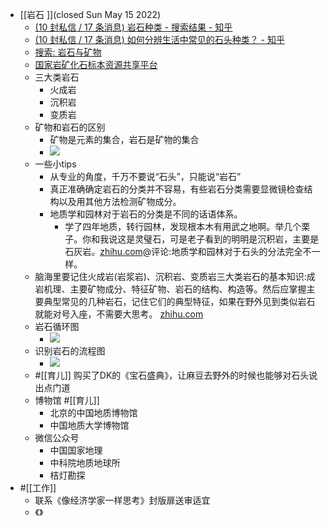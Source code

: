 - [[岩石 ]](closed Sun May 15 2022)
    - [(10 封私信 / 17 条消息) 岩石种类 - 搜索结果 - 知乎](https://www.zhihu.com/search?type=content&q=%E5%B2%A9%E7%9F%B3%E7%A7%8D%E7%B1%BB)
    - [(10 封私信 / 17 条消息) 如何分辨生活中常见的石头种类？ - 知乎](https://www.zhihu.com/question/27199854)
    - [搜索: 岩石与矿物](https://www.douban.com/search?q=%E5%B2%A9%E7%9F%B3%E4%B8%8E%E7%9F%BF%E7%89%A9)
    - [国家岩矿化石标本资源共享平台](http://www.nimrf.net.cn/ept/list)
    - 三大类岩石
        - 火成岩
        - 沉积岩
        - 变质岩
    - 矿物和岩石的区别
        - 矿物是元素的集合，岩石是矿物的集合
        - ![](https://firebasestorage.googleapis.com/v0/b/firescript-577a2.appspot.com/o/imgs%2Fapp%2Fxinyiheng%2F-IWl5r_2Yr.png?alt=media&token=90d57e72-1ce3-4f1b-9881-531bc02ca5ad)
    - 一些小tips
        - 从专业的角度，千万不要说“石头”，只能说“岩石”
        - 真正准确确定岩石的分类并不容易，有些岩石分类需要显微镜检查结构以及用其他方法检测矿物成分。
        - 地质学和园林对于岩石的分类是不同的话语体系。
            - 学了四年地质，转行园林，发现根本木有用武之地啊。举几个栗子。你和我说这是灵璧石，可是老子看到的明明是沉积岩，主要是石灰岩。[zhihu.com](https://www.zhihu.com/question/27199854)@评论:地质学和园林对于石头的分法完全不一样。
    -  脑海里要记住火成岩(岩浆岩)、沉积岩、变质岩三大类岩石的基本知识:成岩机理、主要矿物成分、特征矿物、岩石的结构、构造等。然后应掌握主要典型常见的几种岩石，记住它们的典型特征，如果在野外见到类似岩石就能对号入座，不需要大思考。 [zhihu.com](https://www.zhihu.com/question/27199854)
    - 岩石循环图
        - ![](https://firebasestorage.googleapis.com/v0/b/firescript-577a2.appspot.com/o/imgs%2Fapp%2Fxinyiheng%2FQDcPGC9L0Y.png?alt=media&token=ef99a395-dda1-4837-b0ac-1b1babe7bf8f)
    - 识别岩石的流程图
        - ![](https://firebasestorage.googleapis.com/v0/b/firescript-577a2.appspot.com/o/imgs%2Fapp%2Fxinyiheng%2FbzFJipw_Ai.png?alt=media&token=aace6ca5-288d-481d-892d-c60fee8b35a4)
    - #[[育儿]] 购买了DK的《宝石盛典》，让麻豆去野外的时候也能够对石头说出点门道
    - 博物馆  #[[育儿]]
        - 北京的中国地质博物馆
        - 中国地质大学博物馆
    - 微信公众号
        - 中国国家地理
        - 中科院地质地球所
        - 桔灯勘探
- #[[工作]] 
    - 联系《像经济学家一样思考》封版扉送审适宜
    - 《》
